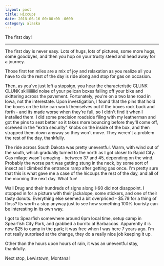 ```yaml
---
layout: post
title: Hiccups
date: 2018-06-16 00:00:00 -0600
category: alaska
---
```


The first day!

---

The first day is never easy.  Lots of hugs, lots of pictures, some more hugs, some goodbyes, and then you hop on your trusty steed and head away for a journey.

Those first ten miles are a mix of joy and relaxation as you realize all you have to do the rest of the day is ride along and stop for gas on occasion.

Then, as you've just left a stopsign, you hear the characteristic CLUNK CLUNK skiiiiiiiiid noise of your pelican boxes falling off your bike and skittering across the pavement.  Fortunately, you're on a two lane road in Iowa, not the interestate.  Upon investigation, I found that the pins that hold the boxes on the bike can work themselves out if the boxes rock back and forth - and its made worse when they're full, so I didn't find it when I installed them.  I did some precision roadside filing with my leatherman and got the pins to seat better so it takes more bouncing before they'll come off, screwed in the "extra security" knobs on the inside of the box, and then strapped them down anyway so they won't move.  They weren't a problem the rest of the day, thankfully.

The ride across South Dakota was pretty uneventful.  Warm, with wind out of the south, which gradually turned to the north as I got closer to Rapid City.  Gas milage wasn't amazing - between 37 and 45, depending on the wind.  Probably the worse part was getting stung in the neck, by some sort of insect as I climbed the entrance ramp after getting gas once.  I'm pretty sure that this is what gave me a case of the hiccups the rest of the day, and all of the morning the next day.  What fun!

Wall Drug and their hundreds of signs along I-90 did not disappoint.  I stopped in for a picture with their jackalope, some stickers, and one of their tasty donuts.   Everything else seemed a bit overpriced - $5.79 for a thing of floss?  Its worth a stop anyway just to see how something 100% touristy can be interesting in its own way.

I got to Spearfish somewhere around 6pm local time, setup camp in Spearfish City Park, and grabbed a burrito at Barbacoas.  Apparently it is now $25 to camp in the park; it was free when I was here 7 years ago.  I'm not really surprised at the change, they do a really nice job keeping it up.

Other than the hours upon hours of rain, it was an uneventful stay, thankfully. 

Next stop, Lewistown, Montana!
